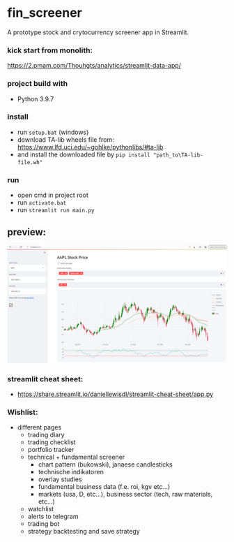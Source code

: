 # fin_screener
A prototype stock and crytocurrency screener app in Streamlit.

### kick start from monolith:
https://2.pmam.com/Thouhgts/analytics/streamlit-data-app/

### project build with
 * Python 3.9.7

### install
 * run `setup.bat` (windows)
 * download TA-lib wheels file from: https://www.lfd.uci.edu/~gohlke/pythonlibs/#ta-lib
 * and install the downloaded file by ```pip install "path_to\TA-lib-file.wh"```

### run
 * open cmd in project root
 * run `activate.bat`
 * run `streamlit run main.py`

## preview:
![img.png](img.png)

### streamlit  cheat sheet:
 * https://share.streamlit.io/daniellewisdl/streamlit-cheat-sheet/app.py

### Wishlist:
 * different pages
   * trading diary
   * trading checklist
   * portfolio tracker
   * technical + fundamental screener
     * chart pattern (bukowski), janaese candlesticks
     * technische indikatoren
     * overlay studies
     * fundamental business data (f.e. roi, kgv etc...)
     * markets (usa, D, etc...), business sector (tech, raw materials, etc...) 
   * watchlist
   * alerts to telegram
   * trading bot
   * strategy backtesting and save strategy